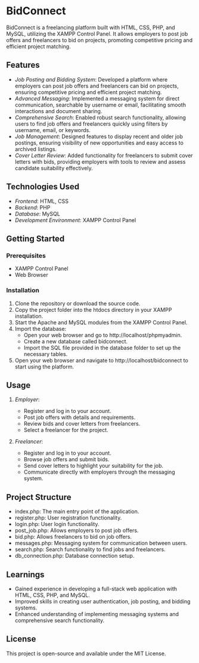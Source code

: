 # BidConnect

BidConnect is a freelancing platform built with HTML, CSS, PHP, and MySQL, utilizing the XAMPP Control Panel. It allows employers to post job offers and freelancers to bid on projects, promoting competitive pricing and efficient project matching.

## Features

- *Job Posting and Bidding System*: Developed a platform where employers can post job offers and freelancers can bid on projects, ensuring competitive pricing and efficient project matching.
- *Advanced Messaging*: Implemented a messaging system for direct communication, searchable by username or email, facilitating smooth interactions and document sharing.
- *Comprehensive Search*: Enabled robust search functionality, allowing users to find job offers and freelancers quickly using filters by username, email, or keywords.
- *Job Management*: Designed features to display recent and older job postings, ensuring visibility of new opportunities and easy access to archived listings.
- *Cover Letter Review*: Added functionality for freelancers to submit cover letters with bids, providing employers with tools to review and assess candidate suitability effectively.

## Technologies Used

- *Frontend*: HTML, CSS
- *Backend*: PHP
- *Database*: MySQL
- *Development Environment*: XAMPP Control Panel

## Getting Started

### Prerequisites

- XAMPP Control Panel
- Web Browser

### Installation

1. Clone the repository or download the source code.
2. Copy the project folder into the htdocs directory in your XAMPP installation.
3. Start the Apache and MySQL modules from the XAMPP Control Panel.
4. Import the database:
   - Open your web browser and go to http://localhost/phpmyadmin.
   - Create a new database called bidconnect.
   - Import the SQL file provided in the database folder to set up the necessary tables.
5. Open your web browser and navigate to http://localhost/bidconnect to start using the platform.

## Usage

1. *Employer*:
   - Register and log in to your account.
   - Post job offers with details and requirements.
   - Review bids and cover letters from freelancers.
   - Select a freelancer for the project.

2. *Freelancer*:
   - Register and log in to your account.
   - Browse job offers and submit bids.
   - Send cover letters to highlight your suitability for the job.
   - Communicate directly with employers through the messaging system.

## Project Structure

- index.php: The main entry point of the application.
- register.php: User registration functionality.
- login.php: User login functionality.
- post_job.php: Allows employers to post job offers.
- bid.php: Allows freelancers to bid on job offers.
- messages.php: Messaging system for communication between users.
- search.php: Search functionality to find jobs and freelancers.
- db_connection.php: Database connection setup.

## Learnings

- Gained experience in developing a full-stack web application with HTML, CSS, PHP, and MySQL.
- Improved skills in creating user authentication, job posting, and bidding systems.
- Enhanced understanding of implementing messaging systems and comprehensive search functionality.

## License

This project is open-source and available under the MIT License.
